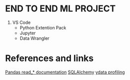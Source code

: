 # END TO END ML PROJECT

01. VS Code
    - Python Extention Pack
    - Jupyter
    - Data Wrangler

# References and links

[Pandas read\_\* documentation](https://pandas.pydata.org/docs/getting_started/intro_tutorials/02_read_write.html)
[SQLAlchemy](https://www.sqlalchemy.org)
[ydata profiling](https://docs.profiling.ydata.ai/latest/)

